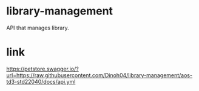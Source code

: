 # library-management
API that manages library.
# link

https://petstore.swagger.io/?url=https://raw.githubusercontent.com/Dinoh04/library-management/aos-td3-std22040/docs/api.yml
